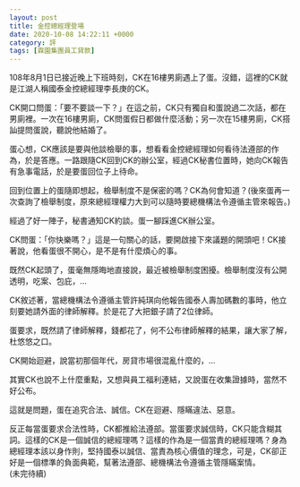```yaml
---
layout: post
title: 金控總經理登場
date: 2020-10-08 14:22:11 +0000
category: 評
tags: [霖園集團員工貸款]
---
```


108年8月1日已接近晚上下班時刻，CK在16樓男廁遇上了蛋。沒錯，這裡的CK就是江湖人稱國泰金控總經理李長庚的CK。

CK開口問蛋：「要不要談一下？」在這之前，CK只有獨自和蛋說過二次話，都在男廁裡。一次在16樓男廁，CK問蛋假日都做什麼活動；另一次在15樓男廁，CK搭訕提問蛋說，聽說他結婚了。

蛋心想，CK應該是要與他談檢舉的事，想看看金控總經理如何看待法遵部的作為，於是答應。一路跟隨CK回到CK的辦公室，經過CK秘書位置時，她向CK報告有急事電話，於是要蛋回位子上待命。

回到位置上的蛋隨即想起，檢舉制度不是保密的嗎？CK為何會知道？(後來蛋再一次查詢了檢舉制度，原來總經理權力大到可以隨時要總機構法令遵循主管來報告。)

經過了好一陣子，秘書通知CK約談。蛋一腳踩進CK辦公室。

CK問蛋：「你快樂嗎？」這是一句關心的話，要開啟接下來議題的開頭吧！CK接著說，他看蛋很不開心，是不是有什麼煩心的事。

既然CK起頭了，蛋毫無隱晦地直接說，最近被檢舉制度困擾。檢舉制度沒有公開透明，吃案、包庇，…

CK敘述著，當總機構法令遵循主管許純琪向他報告國泰人壽加碼數的事時，他立刻要她請外面的律師解釋。於是花了大把銀子請了2位律師。

蛋要求，既然請了律師解釋，錢都花了，何不公布律師解釋的結果，讓大家了解，杜悠悠之口。

CK開始迴避，說當初那個年代，房貸市場很混亂什麼的，…

其實CK也說不上什麼重點，又想與員工福利連結，又說蛋在收集證據時，當然不好公布。

這就是問題，蛋在追究合法、誠信。CK在迴避、隱瞞違法、惡意。

反正每當蛋要求合法性時，CK都推給法遵部。當蛋要求誠信時，CK只能含糊其詞。這樣的CK是一個誠信的總經理嗎？這樣的作為是一個當責的總經理嗎？身為總經理本該以身作則，堅持國泰以誠信、當責為核心價值的理念，可是，CK卻正好是一個標準的負面典範，幫著法遵部、總機構法令遵循主管隱瞞案情。<br>
(未完待續)
